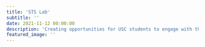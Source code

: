 ```yaml
---
title: 'STS Lab'
subtitle: ''
date: 2021-11-12 00:00:00
description: 'Creating opportunities for USC students to engage with the ethical issues and societal implications of tech.'
featured_image: ''
---
```

